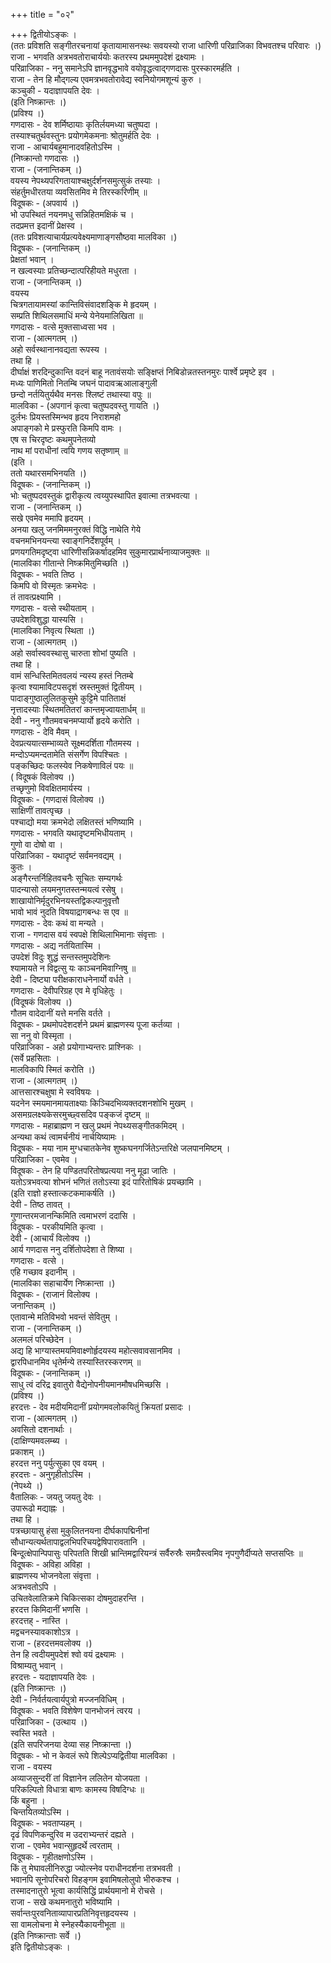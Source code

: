 +++
title = "०२"

+++
द्वितीयोऽङ्कः ।  
(ततः प्रविशति सङ्गीतरचनायां कृतायामासनस्थः सवयस्यो राजा धारिणी परिव्राजिका विभवतश्च परिवारः ।)  
राजा - भगवति अत्रभवतोराचार्ययोः कतरस्य प्रथममुपदेशं द्रक्ष्यामः ।  
परिव्राजिका - ननु समानेऽपि ज्ञानवृद्धभावे वयोवृद्धत्वाद्गणदासः पुरस्कारमर्हति ।  
राजा - तेन हि मौद्गल्य एवमत्रभवतोरावेद्य स्वनियोगमशून्यं कुरु ।  
कञ्चुकी - यदाज्ञापयति देवः ।  
(इति निष्क्रान्तः ।)  
(प्रविश्य ।)  
गणदासः - देव शर्मिष्ठायाः कृतिर्लयमध्या चतुष्पदा ।  
तस्याश्चतुर्थवस्तुनः प्रयोगमेकमनाः श्रोतुमर्हति देवः ।  
राजा - आचार्यबहुमानादवहितोऽस्मि ।  
(निष्क्रान्तो गणदासः ।)  
राजा - (जनान्तिकम् ।)  
वयस्य नेपथ्यपरिगतायाश्चक्षुर्दर्शनसमुत्सुकं तस्याः ।  
संहर्तुमधीरतया व्यवसितमिव मे तिरस्करिणीम् ॥  
विदूषकः - (अपवार्य ।)  
भो उपस्थितं नयनमधु सन्निहितमक्षिकं च ।  
तदप्रमत्त इदानीं प्रेक्षस्व ।  
(ततः प्रविशत्याचार्यप्रत्यवेक्ष्यमाणाङ्गसौष्ठवा मालविका ।)  
विदूषकः - (जनान्तिकम् ।)  
प्रेक्षतां भवान् ।  
न खल्वस्याः प्रतिच्छन्दात्परिहीयते मधुरता ।  
राजा - (जनान्तिकम् ।)  
वयस्य  
चित्रगतायामस्यां कान्तिविसंवादशङ्कि मे हृदयम् ।  
सम्प्रति शिथिलसमाधिं मन्ये येनेयमालिखिता ॥  
गणदासः - वत्से मुक्तसाध्वसा भव ।  
राजा - (आत्मगतम् ।)  
अहो सर्वस्थानानवद्यता रूपस्य ।  
तथा हि ।  
दीर्घाक्षं शरदिन्दुकान्ति वदनं बाहू नतावंसयोः सङ्क्षिप्तं निबिडोन्नतस्तनमुरः पार्श्वे प्रमृष्टे इव ।  
मध्यः पाणिमितो नितम्बि जघनं पादावऋआलाङ्गुली  
छन्दो नर्तयितुर्यथैव मनसः श्लिष्टं तथास्या वपुः ॥  
मालविका - (अपगानं कृत्वा चतुष्पदवस्तु गायति ।)  
दुर्लभः प्रियस्तस्मिन्भव हृदय निराशमहो  
अपाङ्गको मे प्रस्फुरति किमपि वामः ।  
एष स चिरदृष्टः कथमुपनेतव्यो  
नाथ मां पराधीनां त्वयि गणय सतृष्णाम् ॥  
(इति ।  
ततो यथारसमभिनयति ।)  
विदूषकः - (जनान्तिकम् ।)  
भोः चतुष्पदवस्तुकं द्वारीकृत्य त्वय्युपस्थापित इवात्मा तत्रभवत्या ।  
राजा - (जनान्तिकम् ।)  
सखे एवमेव ममापि हृदयम् ।  
अनया खलु जनमिममनुरक्तं विद्धि नाथेति गेये  
वचनमभिनयन्त्या स्वाङ्गनिर्देशपूर्वम् ।  
प्रणयगतिमदृष्ट्वा धारिणीसन्निकर्षादहमिव सुकुमारप्रार्थनाव्याजमुक्तः ॥  
(मालविका गीतान्ते निष्क्रमितुमिच्छति ।)  
विदूषकः - भवति तिष्ठ ।  
किमपि वो विस्मृतः क्रमभेदः ।  
तं तावत्प्रक्ष्यामि ।  
गणदासः - वत्से स्थीयताम् ।  
उपदेशविशुद्धा यास्यसि ।  
(मालविका निवृत्य स्थिता ।)  
राजा - (आत्मगतम् ।)  
अहो सर्वास्ववस्थासु चारुता शोभां पुष्यति ।  
तथा हि ।  
वामं सन्धिस्तिमितवलयं न्यस्य हस्तं नितम्बे  
कृत्वा श्यामाविटपसदृशं स्रस्तमुक्तं द्वितीयम् ।  
पादाङ्गुष्ठालुलितकुसुमे कुट्टिमे पातिताक्षं  
नृत्तादस्याः स्थितमतितरां कान्तमृज्वायतार्धम् ॥  
देवी - ननु गौतमवचनमप्यार्यो हृदये करोति ।  
गणदासः - देवि मैवम् ।  
देवप्रत्ययात्सम्भाव्यते सूक्ष्मदर्शिता गौतमस्य ।  
मन्दोऽप्यमन्दतामेति संसर्गेण विपश्चितः ।  
पङ्कच्छिदः फलस्येव निकषेणाविलं पयः ॥  
( विदूषकं विलोक्य ।)  
तच्छृणुमो विवक्षितमार्यस्य ।  
विदूषकः - (गणदासं विलोक्य ।)  
साक्षिणीं तावत्पृच्छ ।  
पश्चाद्यो मया क्रमभेदो लक्षितस्तं भणिष्यामि ।  
गणदासः - भगवति यथादृष्टमभिधीयताम् ।  
गुणो वा दोषो वा ।  
परिव्राजिका - यथादृष्टं सर्वमनवद्यम् ।  
कुतः ।  
अङ्गैरन्तर्निहितवचनैः सूचितः सम्यगर्थः  
पादन्यासो लयमनुगतस्तन्मयत्वं रसेषु ।  
शाखायोनिर्मृदुरभिनयस्तद्विकल्पानुवृत्तौ  
भावो भावं नुदति विषयाद्रागबन्धः स एव ॥  
गणदासः - देवः कथं वा मन्यते ।  
राजा - गणदास वयं स्वपक्षे शिथिलाभिमानाः संवृत्ताः ।  
गणदासः - अद्य नर्तयितास्मि ।  
उपदेशं विदुः शुद्धं सन्तस्तमुपदेशिनः  
श्यामायते न विद्वत्सु यः काञ्चनमिवाग्निषु ॥  
देवी - दिष्ट्या परीक्षकाराधनेनार्यो वर्धते ।  
गणदासः - देवीपरिग्रह एव मे वृधिहेतुः ।  
(विदूषकं विलोक्य ।)  
गौतम वादेदानीं यत्ते मनसि वर्तते ।  
विदूषकः - प्रथमोपदेशदर्शने प्रथमं ब्राह्मणस्य पूजा कर्तव्या ।  
सा ननु वो विस्मृता ।  
परिव्राजिका - अहो प्रयोगाभ्यन्तरः प्राश्निकः ।  
(सर्वे प्रहसिताः ।  
मालविकापि स्मितं करोति ।)  
राजा - (आत्मगतम् ।)  
आत्तसारश्चक्षुषा मे स्वविषयः ।  
यदनेन स्मयमानमायताक्ष्याः किञ्चिदभिव्यक्तदशनशोभि मुखम् ।  
असमग्रलक्ष्यकेसरमुच्छ्वसदिव पङ्कजं दृष्टम् ॥  
गणदासः - महाब्राह्मण न खलु प्रथमं नेपथ्यसङ्गीतकमिदम् ।  
अन्यथा कथं त्वामर्चनीयं नार्चयिष्यामः ।  
विदूषकः - मया नाम मुग्धचातकेनेव शुष्कघनगर्जितेऽन्तरिक्षे जलपानमिष्टम् ।  
परिव्राजिका - एवमेव ।  
विदूषकः - तेन हि पण्डितपरितोषप्रत्यया ननु मूढा जातिः ।  
यतोऽत्रभवत्या शोभनं भणितं ततोऽस्या इदं पारितोषिकं प्रयच्छामि ।  
(इति राज्ञो हस्तात्कटकमाकर्षति ।)  
देवी - तिष्ठ तावत् ।  
गुणान्तरमजानन्किमिति त्वमाभरणं ददासि ।  
विदूषकः - परकीयमिति कृत्वा ।  
देवी - (आचार्यं विलोक्य ।)  
आर्य गणदास ननु दर्शितोपदेशा ते शिष्या ।  
गणदासः - वत्से ।  
एहि गच्छाव इदानीम् ।  
(मालविका सहाचार्येण निष्क्रान्ता ।)  
विदूषकः - (राजानं विलोक्य ।  
जनान्तिकम् ।)  
एतावान्मे मतिविभवो भवन्तं सेवितुम् ।  
राजा - (जनान्तिकम् ।)  
अलमलं परिच्छेदेन ।  
अद्य हि भाग्यास्तमयमिवाक्ष्णोर्हृदयस्य महोत्सवावसानमिव ।  
द्वारपिधानमिव धृतेर्मन्ये तस्यास्तिरस्करणम् ॥  
विदूषकः - (जनान्तिकम् ।)  
साधु त्वं दरिद्र इवातुरो वैद्येनोपनीयमानमौषधमिच्छसि ।  
(प्रविश्य ।)  
हरदत्तः - देव मदीयमिदानीं प्रयोगमवलोकयितुं क्रियतां प्रसादः ।  
राजा - (आत्मगतम् ।)  
अवसितो दशनार्थाः ।  
(दाक्षिण्यमवलम्ब्य ।  
प्रकाशम् ।)  
हरदत्त ननु पर्युत्सुका एव वयम् ।  
हरदत्तः - अनुगृहीतोऽस्मि ।  
(नेपथ्ये ।)  
वैतालिकः - जयतु जयतु देवः ।  
उपारूढो मद्याह्नः ।  
तथा हि ।  
पत्रच्छायासु हंसा मुकुलितनयना दीर्घकापद्मिनीनां  
सौधान्यत्यर्थतापाद्वलभिपरिचयद्वेषिपारावतानि ।  
बिन्दूत्क्षेपान्पिपासुः परिपतति शिखी भ्रान्तिमद्वारियन्त्रं सर्वैरुस्रैः समग्रैस्त्वमिव नृपगुणैर्दीप्यते सप्तसप्तिः ॥  
विदूषकः - अविहा अविहा ।  
ब्राह्मणस्य भोजनवेला संवृत्ता ।  
अत्रभवतोऽपि ।  
उचितवेलातिक्रमे चिकित्सका दोषमुदाहरन्ति ।  
हरदत्त किमिदानीं भणसि ।  
हरदत्तह् - नास्ति ।  
मद्वचनस्यावकाशोऽत्र ।  
राजा - (हरदत्तमवलोक्य ।)  
तेन हि त्वदीयमुपदेशं श्वो वयं द्रक्ष्यामः ।  
विश्राम्यतु भवान् ।  
हरदत्तः - यदाज्ञापयति देवः ।  
(इति निष्क्रान्तः ।)  
देवी - निर्वर्तयत्वार्यपुत्रो मज्जनविधिम् ।  
विदूषकः - भवति विशेषेण पानभोजनं त्वरय ।  
परिव्राजिका - (उत्थाय ।)  
स्वस्ति भवते ।  
(इति सपरिजनया देव्या सह निष्क्रान्ता ।)  
विदूषकः - भो न केवलं रूपे शिल्पेऽप्यद्वितीया मालविका ।  
राजा - वयस्य  
अव्याजसुन्दरीं तां विज्ञानेन ललितेन योजयता ।  
परिकल्पितो विधात्रा बाणः कामस्य विषदिग्धः ॥  
किं बहुना ।  
चिन्तयितव्योऽस्मि ।  
विदूषकः - भवताप्यहम् ।  
दृढं विपणिकन्दुरिव म उदराभ्यन्तरं दह्यते ।  
राजा - एवमेव भवान्सुहृदर्थे त्वरताम् ।  
विदूषकः - गृहीतक्षणोऽस्मि ।  
किं तु मेघावलीनिरुद्धा ज्योत्स्नेव पराधीनदर्शना तत्रभवती ।  
भवानपि सूनोपरिचरो विहङ्गम इवामिषलोलुपो भीरुकश्च ।  
तस्मादनातुरो भूत्वा कार्यसिद्धिं प्रार्थयमानो मे रोचसे ।  
राजा - सखे कथमनातुरो भविष्यामि ।  
सर्वान्तःपुरवनिताव्यापारप्रतिनिवृत्तहृदयस्य ।  
सा वामलोचना मे स्नेहस्यैकायनीभूता ॥  
(इति निष्क्रान्ताः सर्वे ।)  
इति द्वितीयोऽङ्कः ।  